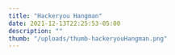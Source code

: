 ```yaml
---
title: "Hackeryou Hangman"
date: 2021-12-13T22:25:53-05:00
description: ""
thumb: "/uploads/thumb-hackeryouHangman.png"
---
```


